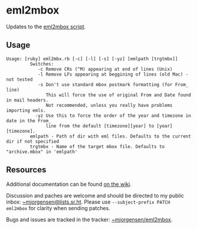 # eml2mbox

Updates to the [eml2mbox script](https://www.broobles.com/eml2mbox/).

## Usage

```
Usage: [ruby] eml2mbx.rb [-c] [-l] [-s] [-yz] [emlpath [trgtmbx]]
         Switches:
            -c Remove CRs (^M) appearing at end of lines (Unix)
            -l Remove LFs appearing at beggining of lines (old Mac) - not tested
            -s Don't use standard mbox postmark formatting (for From_ line)
               This will force the use of original From and Date found in mail headers.
               Not recommended, unless you really have problems importing emls.
           -yz Use this to force the order of the year and timezone in date in the From_
               line from the default [timezone][year] to [year][timezone].
         emlpath - Path of dir with eml files. Defaults to the current dir if not specified
         trgtmbx - Name of the target mbox file. Defaults to "archive.mbox" in 'emlpath'
```

## Resources

Additional documentation can be found [on the wiki][man].

Discussion and paches are welcome and should be directed to my public
inbox: [~mjorgensen@lists.sr.ht][lists]. Please use `--subject-prefix
PATCH eml2mbox` for clarity when sending patches.

Bugs and issues are tracked in the tracker: [~mjorgensen/eml2mbox][todo].

[man]:https://man.sr.ht/~mjorgensen/eml2mbox
[lists]:https://lists.sr.ht/~mjorgensen/public-inbox
[todo]:https://todo.sr.ht/~mjorgensen/eml2mbox